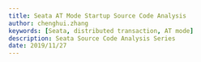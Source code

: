 ```yaml
---
title: Seata AT Mode Startup Source Code Analysis
author: chenghui.zhang
keywords: [Seata, distributed transaction, AT mode]
description: Seata Source Code Analysis Series
date: 2019/11/27
---
```

